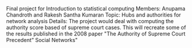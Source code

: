 Final project for Introduction to statistical computing
Members: Anupama Chandroth and Rakesh Santha Kumaran
Topic: Hubs and authorities for network analysis
Details:
The project would deal with computing the authority score based of supreme court cases.
This will recreate some of the results published in the 2008 paper "The Authority of Supreme Court Precedent” Social Networks"

